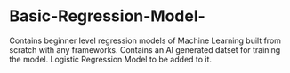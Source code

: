 # Basic-Regression-Model-
Contains beginner level regression models of Machine Learning built from scratch with any frameworks.
Contains an AI generated datset for training the model.
Logistic Regression Model to be added to it.
